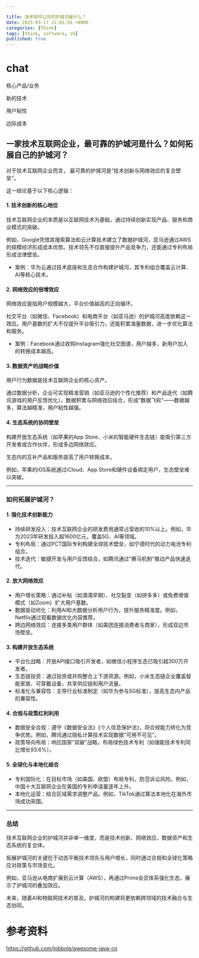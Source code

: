 ```yaml
---

title: 技术软件公司的护城河是什么？
date: 2025-03-17 21:01:55 +0800
categories: [Think]
tags: [think, software, sh]
published: true
---
```






# chat

核心产品/业务

新的技术

用户粘性

边际成本

## 一家技术互联网企业，最可靠的护城河是什么？如何拓展自己的护城河？

对于技术互联网企业而言， 最可靠的护城河是“技术创新与网络效应的复合壁垒”。

这一结论基于以下核心逻辑：

#### 1. 技术创新的核心地位
技术互联网企业的本质是以互联网技术为基础，通过持续创新实现产品、服务和商业模式的突破。

例如，Google凭借其搜索算法和云计算技术建立了数据护城河，亚马逊通过AWS的规模经济形成成本优势。技术领先不仅直接提升产品竞争力，还能通过专利布局形成法律壁垒。  
- 案例：华为云通过技术底座和生态合作构建护城河，其专利组合覆盖云计算、AI等核心技术。

#### 2. 网络效应的倍增效应

网络效应是指用户规模越大，平台价值越高的正向循环。

社交平台（如微信、Facebook）和电商平台（如亚马逊）的护城河高度依赖这一效应。用户基数的扩大不仅提升平台吸引力，还能积累海量数据，进一步优化算法和服务。  
- 案例：Facebook通过收购Instagram强化社交图谱，用户越多，新用户加入的转换成本越高。

#### 3. 数据资产的战略价值

用户行为数据是技术互联网企业的核心资产。

通过数据分析，企业可实现精准营销（如亚马逊的个性化推荐）和产品迭代（如腾讯游戏的用户反馈优化）。数据积累与网络效应结合，形成“数据飞轮”——数据越多，算法越精准，用户粘性越强。

#### 4. 生态系统的协同壁垒

构建开放生态系统（如苹果的App Store、小米的智能硬件生态链）能吸引第三方开发者或合作伙伴，形成多边网络效应。

生态内的互补产品和服务提高了用户转换成本。

例如，苹果的iOS系统通过iCloud、App Store和硬件设备绑定用户，生态壁垒难以突破。

---

### 如何拓展护城河？

#### 1. 强化技术创新能力
- 持续研发投入：技术互联网企业的研发费用通常占营收的10%以上。例如，华为2023年研发投入超1600亿元，覆盖5G、AI等领域。  
- 专利布局：通过PCT国际专利构建全球技术壁垒，如宁德时代的动力电池专利组合。  
- 技术迭代：敏捷开发与用户反馈结合，如腾讯通过“赛马机制”推动产品快速迭代。

#### 2. 放大网络效应
- 用户增长策略：通过补贴（如滴滴早期）、社交裂变（如拼多多）或免费增值模式（如Zoom）扩大用户基数。  
- 数据驱动优化：利用AI和大数据分析用户行为，提升服务精准度。例如，Netflix通过观看数据优化内容推荐。  
- 跨边网络效应：连接多类用户群体（如美团连接消费者与商家），形成双边市场壁垒。

#### 3. 构建开放生态系统
- 平台化战略：开放API接口吸引开发者，如微信小程序生态已吸引超300万开发者。  
- 生态链投资：通过投资或并购整合上下游资源。例如，小米生态链企业覆盖智能家居、可穿戴设备，共享供应链和用户流量。  
- 标准化与兼容性：主导行业标准制定（如华为参与5G标准），提高生态内产品的兼容性。

#### 4. 合规与政策红利利用
- 数据安全合规：遵守《数据安全法》《个人信息保护法》，将合规能力转化为竞争优势。例如，腾讯通过隐私计算技术实现数据“可用不可见”。  
- 政策导向布局：响应国家“双碳”战略，布局绿色技术专利（如储能技术专利同比增长93.6%）。  

#### 5. 全球化与本地化结合
- 专利国际化：在目标市场（如美国、欧盟）布局专利，防范诉讼风险。例如，中国十大互联网企业在美国的专利申请量逐年上升。  
- 本地化运营：结合区域需求调整产品。例如，TikTok通过算法本地化在海外市场成功突围。

---

### 总结

技术互联网企业的护城河并非单一维度，而是技术创新、网络效应、数据资产和生态系统的复合体。

拓展护城河的关键在于动态平衡技术领先与用户增长，同时通过合规和全球化策略应对政策与市场变化。

例如，亚马逊从电商扩展到云计算（AWS），再通过Prime会员体系强化生态，展示了护城河的叠加效应。

未来，随着AI和物联网技术的普及，护城河的构建将更依赖跨领域的技术融合与生态协同。


# 参考资料

https://github.com/jobbole/awesome-java-cn

